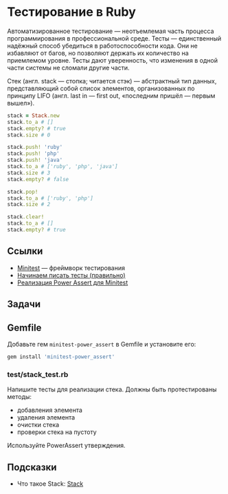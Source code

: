 # Тестирование в Ruby

Автоматизированное тестирование — неотъемлемая часть процесса программирования в профессиональной среде. Тесты — единственный надёжный способ убедиться в работоспособности кода. Они не избавляют от багов, но позволяют держать их количество на приемлемом уровне. Тесты дают уверенность, что изменения в одной части системы не сломали другие части.

Стек (англ. stack — стопка; читается стэк) — абстрактный тип данных, представляющий собой список элементов, организованных по принципу LIFO (англ. last in — first out, «последним пришёл — первым вышел»).

```ruby
stack = Stack.new
stack.to_a # []
stack.empty? # true
stack.size # 0

stack.push! 'ruby'
stack.push! 'php'
stack.push! 'java'
stack.to_a # ['ruby', 'php', 'java']
stack.size # 3
stack.empty? # false

stack.pop!
stack.to_a # ['ruby', 'php']
stack.size # 2

stack.clear!
stack.to_a # []
stack.empty? # true
```

## Ссылки

* [Minitest](http://docs.seattlerb.org/minitest/) — фреймворк тестирования
* [Начинаем писать тесты (правильно)](https://ru.hexlet.io/blog/posts/how-to-test-code)
* [Реализация Power Assert для Minitest](https://github.com/hsbt/minitest-power_assert)

## Задачи

## Gemfile

Добавьте гем `minitest-power_assert` в Gemfile и установите его:

```ruby
gem install 'minitest-power_assert'
```

### test/stack_test.rb

Напишите тесты для реализации стека. Должны быть протестированы методы:

* добавления  элемента
* удаления элемента
* очистки стека
* проверки стека на пустоту

Используйте PowerAssert утверждения.

## Подсказки

* Что такое Stack: [Stack](https://ru.wikipedia.org/wiki/%D0%A1%D1%82%D0%B5%D0%BA)
